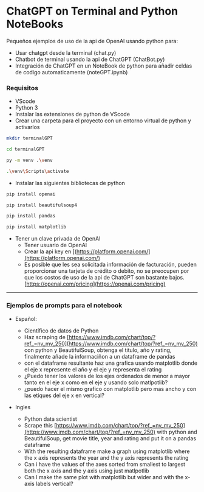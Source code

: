 # ChatGPT on Terminal and Python NoteBooks

Pequeños ejemplos de uso de la api de OpenAI usando python para:

- Usar chatgpt desde la terminal (chat.py)
- Chatbot de terminal usando la api de ChatGPT (ChatBot.py)
- Integración de ChatGPT en un NoteBook de python para añadir celdas de codigo automaticamente (noteGPT.ipynb)

### Requisitos

- VScode
- Python 3
- Instalar las extensiones de python de VScode
- Crear una carpeta para el proyecto con un entorno virtual de python y activarlos

```bash
mkdir terminalGPT

cd terminalGPT

py -m venv .\venv

.\venv\Scripts\activate
```

- Instalar las siguientes bibliotecas de python

```bash
pip install openai

pip install beautifulsoup4

pip install pandas

pip install matplotlib
```

- Tener un clave privada de OpenAI
    - Tener usuario de OpenAI
    - Crear la api key en [(https://platform.openai.com/](https://platform.openai.com/)
    - Es posible que les sea solicitada información de facturación, pueden proporcionar una tarjeta de crédito o debito, no se preocupen por que los costos de uso de la api de ChatGPT son bastante bajos. [https://openai.com/pricing](https://openai.com/pricing)

---

### Ejemplos de prompts para el notebook

- Español:
    - Científico de datos de Python
    - Haz scraping de [https://www.imdb.com/chart/top/?ref_=nv_mv_250](https://www.imdb.com/chart/top/?ref_=nv_mv_250) con python y BeautifulSoup, obtenga el titulo, año y rating, finalmente  añade la informaciñon  a un dataframe  de pandas
    - con el dataframe resultante haz una grafica usando matplotlib donde el eje x represente el año y el eje y representa el rating
    - ¿Puedo tener los valores de los ejes ordenados de menor a mayor tanto en el eje x como en el eje y usando solo matlpotlib?
    - ¿puedo hacer el mismo grafico con matplotlib pero mas ancho y con las etiques del eje x en vertical?

- Ingles
    - Python data scientist
    - Scrape this [https://www.imdb.com/chart/top/?ref_=nv_mv_250](https://www.imdb.com/chart/top/?ref_=nv_mv_250) with python and BeautifulSoup, get movie title, year and rating and put it on a pandas dataframe
    - With the resulting dataframe make a graph using matplotlib where the x axis represents the year and the y axis represents the rating
    - Can i have the values of the axes sorted from smallest to largest both the x axis and the y axis using just matlpotlib
    - Can I make the same plot with matplotlib but wider and with the x-axis labels vertical?